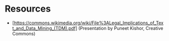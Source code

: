 # Resources

- [https://commons.wikimedia.org/wiki/File%3ALegal_Implications_of_Text_and_Data_Mining_(TDM).pdf] (Presentation by Puneet Kishor, Creative Commons)
